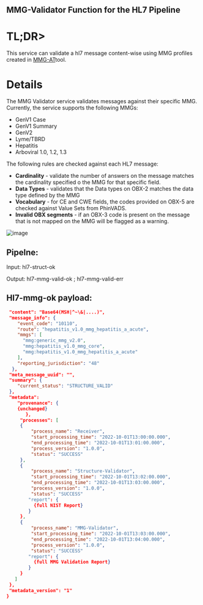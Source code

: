 
## MMG-Validator Function for the HL7 Pipeline

# TL;DR>

This service can validate a hl7 message content-wise using MMG  profiles created in [MMG-AT]()tool.

# Details

The MMG Validator service validates messages against their specific MMG. Currently, the service supports the following MMGs:

* GenV1 Case 
* GenV1 Summary
* GenV2
* Lyme/TBRD
* Hepatitis
* Arboviral 1.0, 1.2, 1.3

The following rules are checked against each HL7 message:

* **Cardinality** - validate the number of answers on the message matches the cardinality specified o the MMG for that specific field.
* **Data Types** - validates that the Data types on OBX-2 matches the data type defined by the MMG
* **Vocabulary** - for CE and CWE fields, the codes provided on OBX-5 are checked against Value Sets from PhinVADS.
* **Invalid OBX segments** - if an OBX-3 code is present on the message that is not mapped on the MMG will be flagged as a warning.



![image](https://user-images.githubusercontent.com/3239945/208454032-b4169ed4-1a48-41c5-a603-20f8fbf6631e.png)


## Pipelne:

Input: hl7-struct-ok

Output: hl7-mmg-valid-ok ; hl7-mmg-valid-err

## Hl7-mmg-ok payload:

``` json
 "content": "Base64(MSH|^~\&|....)",
 "message_info": {
    "event_code": "10110",
    "route": "hepatitis_v1.0_mmg_hepatitis_a_acute",
    "mmgs": [
      "mmg:generic_mmg_v2.0",
      "mmg:hepatitis_v1.0_mmg_core",
      "mmg:hepatitis_v1.0_mmg_hepatitis_a_acute"
    ],
    "reporting_jurisdiction": "48"
  },
 "meta_message_uuid": "",
 "summary": {
    "current_status": "STRUCTURE_VALID"
 },
 "metadata":
    "provenance": {
	{unchanged}
       },
     "processes": [
	 {
		 "process_name": "Receiver",
		 "start_processing_time": "2022-10-01T13:00:00.000",
		 "end_processing_time": "2022-10-01T13:01:00.000",
		 "process_version": "1.0.0",
		 "status": "SUCCESS"
	 },
	 {
		 "process_name": "Structure-Validator",
		 "start_processing_time": "2022-10-01T13:02:00.000",
		 "end_processing_time": "2022-10-01T13:03:00.000",
		 "process_version": "1.0.0",
		 "status": "SUCCESS"
		"report": {
		  {full NIST Report}
		}
	 },
	 {
		 "process_name": "MMG-Validator",
		 "start_processing_time": "2022-10-01T13:03:00.000",
		 "end_processing_time": "2022-10-01T13:04:00.000",
		 "process_version": "1.0.0",
		 "status": "SUCCESS"
		"report": {
		  {full MMG Validation Report}
		}
	 }
   ]
 },
 "metadata_version": "1"
}

```



